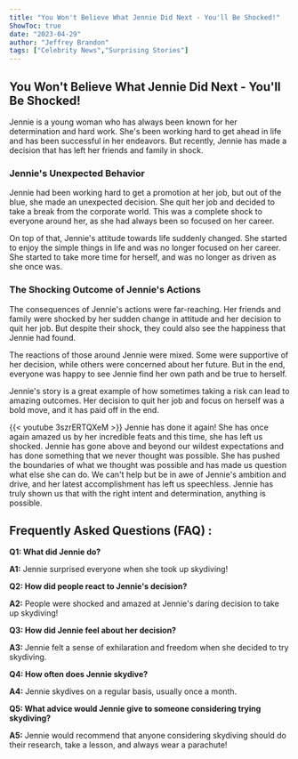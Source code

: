 ```yaml
---
title: "You Won't Believe What Jennie Did Next - You'll Be Shocked!"
ShowToc: true 
date: "2023-04-29"
author: "Jeffrey Brandon" 
tags: ["Celebrity News","Surprising Stories"]
---
```

## You Won't Believe What Jennie Did Next - You'll Be Shocked!
Jennie is a young woman who has always been known for her determination and hard work. She's been working hard to get ahead in life and has been successful in her endeavors. But recently, Jennie has made a decision that has left her friends and family in shock.

### Jennie's Unexpected Behavior
Jennie had been working hard to get a promotion at her job, but out of the blue, she made an unexpected decision. She quit her job and decided to take a break from the corporate world. This was a complete shock to everyone around her, as she had always been so focused on her career. 

On top of that, Jennie's attitude towards life suddenly changed. She started to enjoy the simple things in life and was no longer focused on her career. She started to take more time for herself, and was no longer as driven as she once was.

### The Shocking Outcome of Jennie's Actions
The consequences of Jennie's actions were far-reaching. Her friends and family were shocked by her sudden change in attitude and her decision to quit her job. But despite their shock, they could also see the happiness that Jennie had found. 

The reactions of those around Jennie were mixed. Some were supportive of her decision, while others were concerned about her future. But in the end, everyone was happy to see Jennie find her own path and be true to herself. 

Jennie's story is a great example of how sometimes taking a risk can lead to amazing outcomes. Her decision to quit her job and focus on herself was a bold move, and it has paid off in the end.

{{< youtube 3szrERTQXeM >}} 
Jennie has done it again! She has once again amazed us by her incredible feats and this time, she has left us shocked. Jennie has gone above and beyond our wildest expectations and has done something that we never thought was possible. She has pushed the boundaries of what we thought was possible and has made us question what else she can do. We can't help but be in awe of Jennie's ambition and drive, and her latest accomplishment has left us speechless. Jennie has truly shown us that with the right intent and determination, anything is possible.

## Frequently Asked Questions (FAQ) :
**Q1: What did Jennie do?**

**A1:** Jennie surprised everyone when she took up skydiving! 

**Q2: How did people react to Jennie's decision?**

**A2:** People were shocked and amazed at Jennie's daring decision to take up skydiving! 

**Q3: How did Jennie feel about her decision?**

**A3:** Jennie felt a sense of exhilaration and freedom when she decided to try skydiving. 

**Q4: How often does Jennie skydive?**

**A4:** Jennie skydives on a regular basis, usually once a month. 

**Q5: What advice would Jennie give to someone considering trying skydiving?**

**A5:** Jennie would recommend that anyone considering skydiving should do their research, take a lesson, and always wear a parachute!





